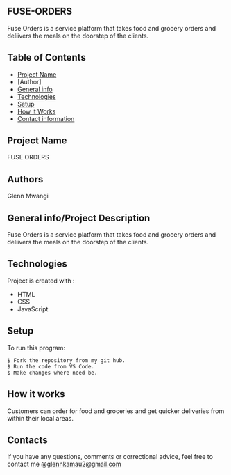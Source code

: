 ## FUSE-ORDERS
Fuse Orders is a service platform that takes food and grocery orders and deliivers the meals on the doorstep of the  clients.

## Table of Contents
* [Project Name](#Project)
* [Author]
* [General info](#general-info)
* [Technologies](#technologies)
* [Setup](#setup)
* [How it Works](#instructions)
* [Contact information](#contacts)

## Project Name
FUSE ORDERS

## Authors
Glenn Mwangi

## General info/Project Description
Fuse Orders is a service platform that takes food and grocery orders and deliivers the meals on the doorstep of the  clients.

## Technologies
Project is created with :
* HTML
* CSS
* JavaScript

## Setup
To run this program:

```
$ Fork the repository from my git hub.
$ Run the code from VS Code.
$ Make changes where need be.
```
## How it works
Customers can order for food and groceries and get quicker deliveries from within their local areas.

## Contacts
If you have any questions, comments or correctional advice, feel free to contact me @glennkamau2@gmail.com

